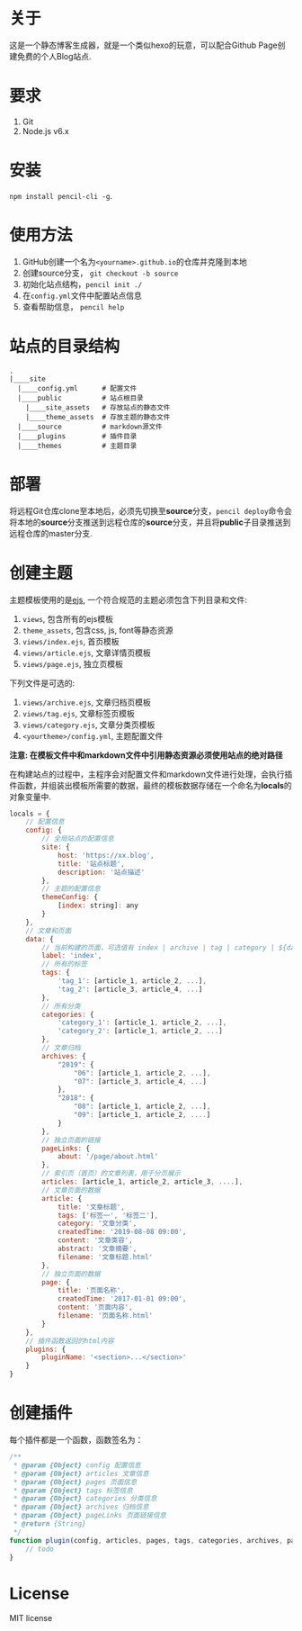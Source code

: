 # 关于

这是一个静态博客生成器，就是一个类似hexo的玩意，可以配合Github Page创建免费的个人Blog站点.

# 要求

1. Git
2. Node.js v6.x

# 安装

`npm install pencil-cli -g`.

# 使用方法

1. GitHub创建一个名为`<yourname>.github.io`的仓库并克隆到本地
2. 创建source分支， `git checkout -b source`
3. 初始化站点结构，`pencil init ./`
4. 在`config.yml`文件中配置站点信息
4. 查看帮助信息， `pencil help`

# 站点的目录结构

```
.
|____site
  |____config.yml      # 配置文件
  |____public          # 站点根目录
    |____site_assets   # 存放站点的静态文件
    |____theme_assets  # 存放主题的静态文件
  |____source          # markdown源文件
  |____plugins         # 插件目录
  |____themes          # 主题目录
```

# 部署

将远程Git仓库clone至本地后，必须先切换至**source**分支，`pencil deploy`命令会将本地的**source**分支推送到远程仓库的**source**分支，并且将**public**子目录推送到远程仓库的master分支.

# 创建主题

主题模板使用的是[ejs](https://github.com/tj/ejs), 一个符合规范的主题必须包含下列目录和文件:

1. `views`, 包含所有的ejs模板
2. `theme_assets`, 包含css, js, font等静态资源
3. `views/index.ejs`, 首页模板
4. `views/article.ejs`, 文章详情页模板
5. `views/page.ejs`, 独立页模板

下列文件是可选的:

1. `views/archive.ejs`, 文章归档页模板
2. `views/tag.ejs`, 文章标签页模板
3. `views/category.ejs`, 文章分类页模板
4. `<yourtheme>/config.yml`, 主题配置文件

**注意: 在模板文件中和markdown文件中引用静态资源必须使用站点的绝对路径**

在构建站点的过程中，主程序会对配置文件和markdown文件进行处理，会执行插件函数，并组装出模板所需要的数据，最终的模板数据存储在一个命名为**locals**的对象变量中.

```js
locals = {
    // 配置信息
    config: {
        // 全局站点的配置信息
        site: {
            host: 'https://xx.blog',
            title: '站点标题',
            description: '站点描述'
        },
        // 主题的配置信息
        themeConfig: { 
            [index: string]: any
        }
    },
    // 文章和页面
    data: {
        // 当前构建的页面，可选值有 index | archive | tag | category | ${data.page.title}
        label: 'index',
        // 所有的标签
        tags: {
            'tag_1': [article_1, article_2, ...],
            'tag_2': [article_3, article_4, ...]
        },
        // 所有分类
        categories: {
            'category_1': [article_1, article_2, ...],
            'category_2': [article_1, article_2, ...]
        },
        // 文章归档
        archives: {
            "2019": {
                "06": [article_1, article_2, ...],
                "07": [article_3, article_4, ...]
            },
            "2018": {
                "08": [article_1, article_2, ...],
                "09": [article_1, article_2, ....]
            }
        },
        // 独立页面的链接
        pageLinks: {
            about: '/page/about.html'
        },
        // 索引页（首页）的文章列表，用于分页展示
        articles: [article_1, article_2, article_3, ....],
        // 文章页面的数据 
        article: {
            title: '文章标题',
            tags: ['标签一', '标签二'],
            category: '文章分类',
            createdTime: '2019-08-08 09:00',
            content: '文章类容',
            abstract: '文章摘要',
            filename: '文章标题.html'
        },
        // 独立页面的数据
        page: {
            title: '页面名称',
            createdTime: '2017-01-01 09:00',
            content: '页面内容',
            filename: '页面名称.html'
        }
    },
    // 插件函数返回的html内容
    plugins: {
        pluginName: '<section>...</section>'
    }
}
```

# 创建插件

每个插件都是一个函数，函数签名为：

```js
/**
 * @param {Object} config 配置信息
 * @param {Object} articles 文章信息
 * @param {Object} pages 页面信息
 * @param {Object} tags 标签信息
 * @param {Object} categories 分类信息
 * @param {Object} archives 归档信息
 * @param {Object} pageLinks 页面链接信息
 * @return {String}
 */
function plugin(config, articles, pages, tags, categories, archives, pageLinks) {
    // todo
}
```

# License

MIT license